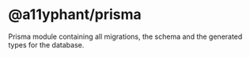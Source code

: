 # @a11yphant/prisma

Prisma module containing all migrations, the schema and the generated types for the database.